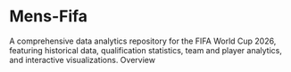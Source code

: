 # Mens-Fifa
A comprehensive data analytics repository for the FIFA World Cup 2026, featuring historical data, qualification statistics, team and player analytics, and interactive visualizations.  Overview
